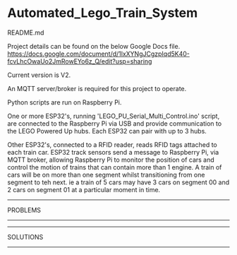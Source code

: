 # Automated_Lego_Train_System
README.md

Project details can be found on the below Google Docs file.
https://docs.google.com/document/d/1lxXYNgJCgzpIqd5K40-fcvLhcOwaUo2JmRowEYo6z_Q/edit?usp=sharing

Current version is V2.

An MQTT server/broker is required for this project to operate.

Python scripts are run on Raspberry Pi.

One or more ESP32's, running 'LEGO_PU_Serial_Multi_Control.ino' script, are connected to the Raspberry Pi via USB and provide communication to the LEGO Powered Up hubs. Each ESP32 can pair with up to 3 hubs.

Other ESP32's, connected to a RFID reader, reads RFID tags attached to each train car. ESP32 track sensors send a message to Raspberry Pi, via MQTT broker, allowing Raspberry Pi to monitor the position of cars and control the motion of trains that can contain more than 1 engine. A train of cars will be on more than one segment whilst transitioning from one segment to teh next. ie a train of 5 cars may have 3 cars on segment 00 and 2 cars on segment 01 at a particular moment in time.


********************************************************
PROBLEMS
********************************************************


********************************************************
SOLUTIONS
********************************************************
